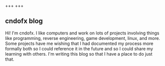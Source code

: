 +++
+++

## cndofx blog

Hi! I'm cndofx. I like computers and work on lots of projects
involving things like programming, reverse engineering, game development,
linux, and more. Some projects have me wishing that I had documented
my process more formally both so I could reference it in the future and
so I could share my learning with others. I'm writing this blog so that
I have a place to do just that.